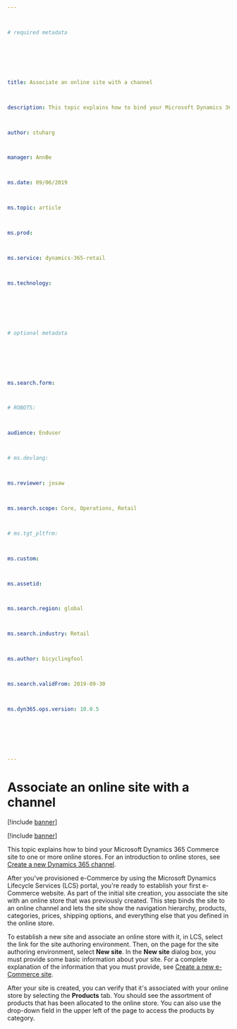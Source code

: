 ```yaml
---



# required metadata







title: Associate an online site with a channel



description: This topic explains how to bind your Microsoft Dynamics 365 Commerce site to one or more online stores.



author: stuharg



manager: AnnBe



ms.date: 09/06/2019



ms.topic: article



ms.prod: 



ms.service: dynamics-365-retail



ms.technology: 







# optional metadata







ms.search.form: 



# ROBOTS: 



audience: Enduser



# ms.devlang: 



ms.reviewer: josaw



ms.search.scope: Core, Operations, Retail



# ms.tgt_pltfrm: 



ms.custom: 



ms.assetid: 



ms.search.region: global



ms.search.industry: Retail



ms.author: bicyclingfool



ms.search.validFrom: 2019-09-30



ms.dyn365.ops.version: 10.0.5







---
```








# Associate an online site with a channel







[!include [banner](includes/banner.md)]







[!include [banner](includes/preview-banner.md)]







This topic explains how to bind your Microsoft Dynamics 365 Commerce site to one or more online stores. For an introduction to online stores, see [Create a new Dynamics 365 channel](https://).







After you've provisioned e-Commerce by using the Microsoft Dynamics Lifecycle Services (LCS) portal, you're ready to establish your first e-Commerce website. As part of the initial site creation, you associate the site with an online store that was previously created. This step binds the site to an online channel and lets the site show the navigation hierarchy, products, categories, prices, shipping options, and everything else that you defined in the online store.







To establish a new site and associate an online store with it, in LCS, select the link for the site authoring environment. Then, on the page for the site authoring environment, select **New site**. In the **New site** dialog box, you must provide some basic information about your site. For a complete explanation of the information that you must provide, see [Create a new e-Commerce site]().







After your site is created, you can verify that it's associated with your online store by selecting the **Products** tab. You should see the assortment of products that has been allocated to the online store. You can also use the drop-down field in the upper left of the page to access the products by category.
